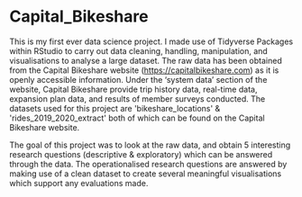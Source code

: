# Capital_Bikeshare

This is my first ever data science project.
I made use of Tidyverse Packages within RStudio to carry out data cleaning, handling, manipulation, and visualisations to analyse a large dataset.
The raw data has been obtained from the Capital Bikeshare website (https://capitalbikeshare.com) as it is openly accessible information. Under the ‘system data’ section of the website, Capital Bikeshare provide trip history data, real-time data, expansion plan data, and results of member surveys conducted.
The datasets used for this project are 'bikeshare_locations' & 'rides_2019_2020_extract' both of which can be found on the Capital Bikeshare website.

The goal of this project was to look at the raw data, and obtain 5 interesting research questions (descriptive & exploratory) which can be answered through the data.
The operationalised research questions are answered by making use of a clean dataset to create several meaningful visualisations which support any evaluations made.
